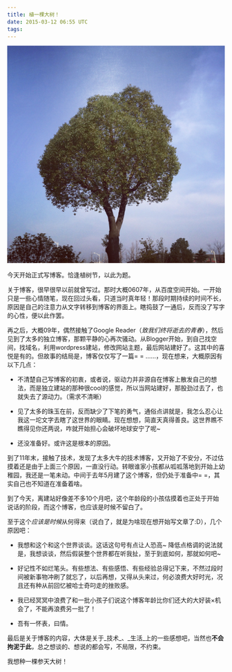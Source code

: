 ```yaml
---
title: 植一棵大树！
date: 2015-03-12 06:55 UTC
tags:
---
```


![arbor-day-tree](../img/2015-03-12-arbor-day-01.jpg)

今天开始正式写博客。恰逢植树节，以此为题。

关于博客，很早很早以前就曾写过。那时大概0607年，从百度空间开始。一开始只是一些心情随笔，现在回过头看，只道当时真年轻！那段时期持续的时间不长，原因是自己的注意力从文字转移到博客的界面上。瞎捣鼓了一通后，反而没了写字的心性，便以此作罢。

再之后，大概09年，偶然接触了Google Reader（*致我们终将逝去的青春*），然后见到了太多的独立博客，那颗平静的心再次骚动。从Blogger开始，到自己找空间，找域名，利用wordpress建站，修改网站主题，最后网站建好了。这其中的喜悦是有的。但故事的结局是，博客仅仅写了一篇= = ……，现在想来，大概原因有以下几点：

* 不清楚自己写博客的初衷，或者说，驱动力并非源自在博客上散发自己的想法，而是独立建站的那种很cool的感觉，所以当网站建好，那股劲过去了，也就失去了源动力。（需求不清晰）

* 见了太多的珠玉在前，反而缺少了下笔的勇气，通俗点讲就是，我怎么忍心让我这一坨文字去瞎了这世界的眼睛。现在想想，简直天真得善良。这世界瞧不瞧得见你还两说，咋就开始担心会破坏地球安宁了呢~

* 还没准备好。或许这是根本的原因。

到了11年末，接触了技术，发现了太多大牛的技术博客，又开始了不安分，不过估摸着还是由于上面三个原因，一直没行动。转眼谁家小孩都从呱呱落地到开始上幼稚园，我还是一笔未动。中间于去年5月建了这个博客，但仍处于准备中= =，其实自己也不知道在准备着啥。

到了今天，离建站好像差不多10个月吧，这个年龄段的小孩估摸着也正处于开始说话的阶段，而这个博客，也应该是时候不留白了。

至于这个*应该是时候*从何得来（说白了，就是为啥现在想开始写文章了:D），几个原因吧：

* 我想和这个和这个世界谈谈。这话这句号有点让人恐高~ 降低点格调的说法就是，我想谈谈，然后假装整个世界都在听我扯，至于到底如何，那就如何吧~

* 好记性不如烂笔头。有些想法、有些感悟、有些经验总得记下来，不然过段时间被新事物冲刷了就忘了，以后再想，又得从头来过，何必浪费大好时光，况且还有种从前回忆被哈士奇叼走的挫败感。

* 我已经冥冥中浪费了和一批小孩子们说这个博客年龄比你们还大的大好装×机会了，不能再浪费另一批了！

* 吾有一怀表，曰情。

最后是关于博客的内容，大体是关于_技术_、_生活_上的一些感想吧，当然也**不会拘泥于此**，总之想谈的、想说的都会写，不局限，不约束。

我想种一棵参天大树！
